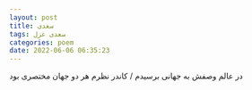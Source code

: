 ```yaml
---
layout: post
title: سعدی
tags: سعدی غزل
categories: poem
date: 2022-06-06 06:35:23
---
```


در عالم وصفش به جهانی برسیدم / کاندر نظرم هر دو جهان مختصری بود
